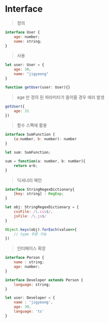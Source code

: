 # Interface

> 정의
```javascript
interface User {
    age: number;
    name: string;
}
```

> 사용
```javascript
let user: User = {
    age: 30,
    name: "jigyeong"
}

function getUser(user: User){}
```


> age 만 정의 된 파라미터가 들어올 경우 에러 발생
```javascript
getUser({
    age: 31
})
```

> 함수 스펙에 활용
```javascript
interface SumFunction {
    (a:number, b: number): number
}

let sum: SumFunction;

sum = function(a: number, b: number){
    return a+b;
}
```

> 딕셔너리 패턴
```javascript
interface StringRegexDictionary{
    [key: string] : RegExp;
}

let obj: StringRegexDictionary = {
    cssFile: /\.css$/,
    jsFile: /\.js$/
}

Object.keys(obj).forEach(value=>{
    // type 추론 가능
})
```

> 인터페이스 확장
```javascript
interface Person {
    name : string;
    age: number;
}

interface Developer extends Person {
    language: string;
}

let user: Developer = {
    name : 'jigyeong',
    age: 30,
    language: 'ts'
}
```